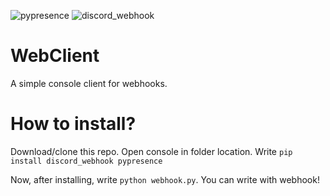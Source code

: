 ![pypresence](https://img.shields.io/badge/using-pypresence-00bb88.svg?style=for-the-badge&logo=discord&logoWidth=20) ![discord_webhook](https://img.shields.io/badge/using-discord_webhook-00bb88.svg?style=for-the-badge&logo=discord&logoWidth=20)
# WebClient
A simple console client for webhooks.
# How to install?
Download/clone this repo. Open console in folder location. Write `pip install discord_webhook pypresence`

Now, after installing, write `python webhook.py`. You can write with webhook!

